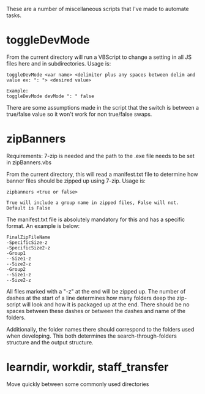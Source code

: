These are a number of miscellaneous scripts that I've made to automate tasks.

toggleDevMode
=============
From the current directory will run a VBScript to change a setting in all JS files here and in subdirectories. Usage is:
```
toggleDevMode <var name> <delimiter plus any spaces between delim and value ex: ": "> <desired value>

Example:
toggleDevMode devMode ": " false
```
There are some assumptions made in the script that the switch is between a true/false value so it won't work for non true/false swaps.

zipBanners
===========
Requirements:
7-zip is needed and the path to the .exe file needs to be set in zipBanners.vbs 

From the current directory, this will read a manifest.txt file to determine how banner files should be zipped up using 7-zip. Usage is:
```
zipbanners <true or false>

True will include a group name in zipped files, False will not.  Default is False
```
The manifest.txt file is absolutely mandatory for this and has a specific format.  An example is below:
```
FinalZipFileName
-SpecificSize-z
-SpecificSize2-z
-Group1
--Size1-z
--Size2-z
-Group2
--Size1-z
--Size2-z
```
All files marked with a "-z" at the end will be zipped up. The number of dashes at the start of a line determines how many folders deep the zip-script will look and how it is packaged up at the end.  There should be no spaces between these dashes or between the dashes and name of the folders.

Additionally, the folder names there should correspond to the folders used when developing.  This both determines the search-through-folders structure and the output structure.

learndir, workdir, staff_transfer
==========
 Move quickly between some commonly used directories
